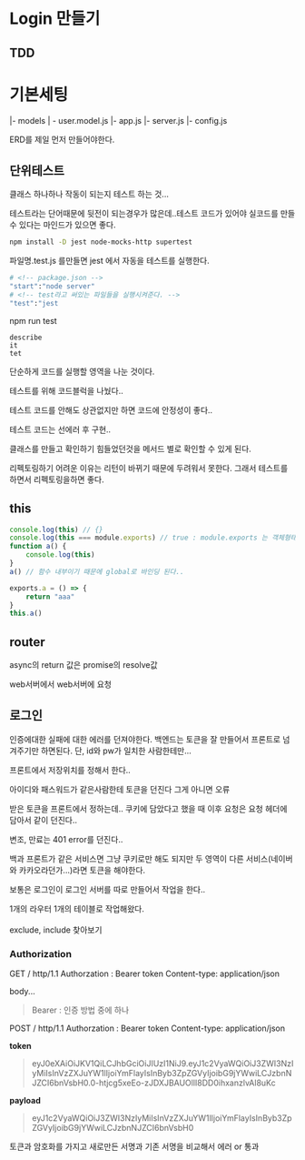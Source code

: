 # Login 만들기

## TDD

# 기본세팅

|- models
| - user.model.js
|- app.js
|- server.js
|- config.js

ERD를 제일 먼저 만들어야한다.

## 단위테스트

클래스 하나하나 작동이 되는지 테스트 하는 것...

테스트라는 단어때문에 뒷전이 되는경우가 많은데..테스트 코드가 있어야 실코드를 만들 수 있다는 마인드가 있으면 좋다.

```sh
npm install -D jest node-mocks-http supertest
```

파일명.test.js 를만들면 jest 에서 자동을 테스트를 실행한다.

```sh
# <!-- package.json -->
"start":"node server"
# <!-- test라고 써있는 파일들을 실행시켜준다. -->
"test":"jest
```

npm run test

```
describe
it
tet
```

단순하게 코드를 실행할 영역을 나눈 것이다.

테스트를 위해 코드블럭을 나눴다..

테스트 코드를 안해도 상관없지만 하면 코드에 안정성이 좋다..

테스트 코드는 선에러 후 구현..

클래스를 만들고 확인하기 힘들었던것을 메서드 별로 확인할 수 있게 된다.

리펙토링하기 어려운 이유는 리턴이 바뀌기 때문에 두려워서 못한다.
그래서 테스트를 하면서 리펙토링을하면 좋다.

## this

```js
console.log(this) // {}
console.log(this === module.exports) // true : module.exports 는 객체형태이다..
function a() {
    console.log(this)
}
a() // 함수 내부이기 때문에 global로 바인딩 된다..

exports.a = () => {
    return "aaa"
}
this.a()
```

## router

async의 return 값은 promise의 resolve값

web서버에서 web서버에 요청

## 로그인

인증에대한 실패에 대한 에러를 던져야한다.
백엔드는 토큰을 잘 만들어서 프론트로 넘겨주기만 하면된다. 단, id와 pw가 일치한 사람한테만...

프론트에서 저장위치를 정해서 한다..

아이디와 패스워드가 같은사람한테 토큰을 던진다
그게 아니면 오류

받은 토큰을 프론트에서 정하는데..
쿠키에 담았다고 했을 때 이후 요청은 요청 헤더에 담아서 같이 던진다..

변조, 만료는 401 error를 던진다..

백과 프론트가 같은 서비스면 그냥 쿠키로만 해도 되지만
두 영역이 다른 서비스(네이버와 카카오라던가...)라면 토큰을 해야한다.

보통은 로그인이 로그인 서버를 따로 만들어서 작업을 한다..

1개의 라우터 1개의 테이블로 작업해왔다.
</br>
</br>
exclude, include 찾아보기

### Authorization

GET / http/1.1
Authorzation : Bearer token
Content-type: application/json

body...

> Bearer : 인증 방법 중에 하나

POST / http/1.1
Authorzation : Bearer token
Content-type: application/json

**token**

> eyJ0eXAiOiJKV1QiLCJhbGciOiJIUzI1NiJ9.eyJ1c2VyaWQiOiJ3ZWI3NzIyMiIsInVzZXJuYW1lIjoiYmFlayIsInByb3ZpZGVyIjoibG9jYWwiLCJzbnNJZCI6bnVsbH0.0-htjcg5xeEo-zJDXJBAUOllI8DD0ihxanzlvAl8uKc

**payload**

> eyJ1c2VyaWQiOiJ3ZWI3NzIyMiIsInVzZXJuYW1lIjoiYmFlayIsInByb3ZpZGVyIjoibG9jYWwiLCJzbnNJZCI6bnVsbH0

토큰과 암호화를 가지고 새로만든 서명과 기존 서명을 비교해서 에러 or 통과
